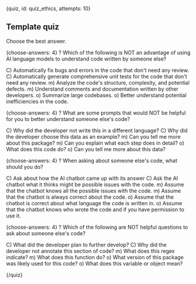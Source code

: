 
{quiz, id: quiz_ethics, attempts: 10}

## Template quiz

Choose the best answer.

{choose-answers: 4}
? Which of the following is NOT an advantage of using AI language models to understand code written by someone else?

C) Automatically fix bugs and errors in the code that don't need any review.
C) Automatically generate comprehensive unit tests for the code that don't need any review.
m) Analyze the code's structure, complexity, and potential defects.
m) Understand comments and documentation written by other developers.
o) Summarize large codebases.
o) Better understand potential inefficiencies in the code.

{choose-answers: 4}
? What are some prompts that would NOT be helpful for you to better understand someone else's code?

C) Why did the developer not write this in a different language?
C) Why did the developer choose this data as an example?
m) Can you tell me more about this package?
m) Can you explain what each step does in detail?
o) What does this code do?
o) Can you tell me more about this data?

{choose-answers: 4}
? When asking about someone else's code, what should you do?

C) Ask about how the AI chatbot came up with its answer
C) Ask the AI chatbot what it thinks might be possible issues with the code.
m) Assume that the chatbot knows all the possible issues with the code.
m) Assume that the chatbot is always correct about the code. 
o) Assume that the chatbot is correct about what language the code is written in.
o) Assume that the chatbot knows who wrote the code and if you have permission to use it. 

{choose-answers: 4}
? Which of the following are NOT helpful questions to ask about someone else's code?

C) What did the developer plan to further develop?
C) Why did the developer not annotate this section of code?
m) What does this regex indicate?
m) What does this function do?
o) What version of this package was likely used for this code?
o) What does this variable or object mean?

{/quiz}
